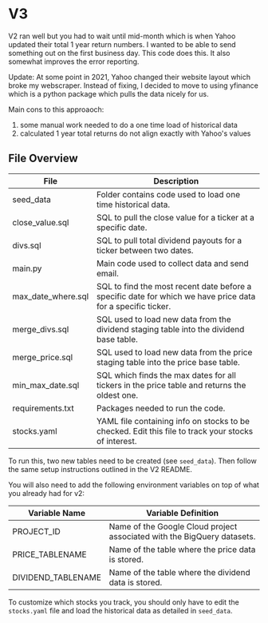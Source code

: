 # V3

V2 ran well but you had to wait until mid-month which is when Yahoo updated their total 1 year return numbers. I wanted to be able to send something out on the first business day. This code does this. It also somewhat improves the error reporting.

Update: At some point in 2021, Yahoo changed their website layout which broke my webscraper. Instead of fixing, I decided to move to using yfinance which is a python package which pulls the data nicely for us.

Main cons to this approaoch:
1) some manual work needed to do a one time load of historical data
2) calculated 1 year total returns do not align exactly with Yahoo's values

## File Overview
| File | Description |
|------|-------------|
| seed_data | Folder contains code used to load one time historical data. |
|  close_value.sql | SQL to pull the close value for a ticker at a specific date. |
| divs.sql | SQL to pull total dividend payouts for a ticker between two dates. |
| main.py | Main code used to collect data and send email. |
| max_date_where.sql | SQL to find the most recent date before a specific date for which we have price data for a specific ticker. |
| merge_divs.sql | SQL used to load new data from the dividend staging table into the dividend base table. |
| merge_price.sql | SQL used to load new data from the price staging table into the price base table. |
| min_max_date.sql | SQL which finds the max dates for all tickers in the price table and returns the oldest one. |
| requirements.txt | Packages needed to run the code. |
| stocks.yaml | YAML file containing info on stocks to be checked. Edit this file to track your stocks of interest. |

To run this, two new tables need to be created (see `seed_data`). Then follow the same setup instructions outlined in the V2 README.

You will also need to add the following environment variables on top of what you already had for v2:

| Variable Name | Variable Definition |
|---------------|---------------------|
| PROJECT_ID | Name of the Google Cloud project associated with the BigQuery datasets. |
| PRICE_TABLENAME | Name of the table where the price data is stored. |
| DIVIDEND_TABLENAME | Name of the table where the dividend data is stored. |

To customize which stocks you track, you should only have to edit the `stocks.yaml` file and load the historical data as detailed in `seed_data`.
